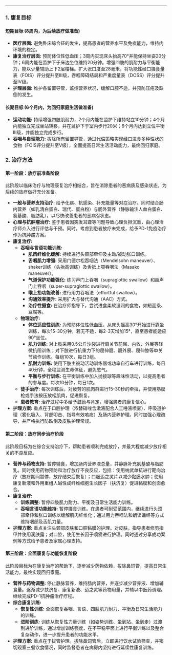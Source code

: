 ***

### 1. 康复目标

#### 短期目标 (8周内，为后续放疗做准备)
*   **医疗层面:** 避免卧床综合征的发生，提高患者的营养水平及免疫能力，维持内环境的稳定。
*   **康复治疗层面:** 预防体位性低血压；3周内实现床头抬高70°并能保持坐姿20分钟；6周内能在监护下于床边坐位维持20分钟。增强四肢的肌耐力与平衡能力，能以少量辅助上下2层楼梯。扩大张口度至28毫米，将功能性经口摄食量表（FOIS）评分提升至Ⅲ级，吞咽障碍结局和严重度量表（DOSS）评分提升至Ⅳ级。
*   **护理层面:** 维护各留置导管，监控营养状况，缓解口腔不适，并预防压疮及跌倒的发生。

#### 长期目标 (6个月内，为回归家庭生活做准备)
*   **运动功能:** 持续增强四肢肌耐力，2个月内能在监护下维持站立10分钟；4个月内能独立完成坐站转移，并在监护下于室内步行20米；6个月内达到立位平衡Ⅲ级，并能独立完成步行。
*   **吞咽与自理能力:** 拔除所有留置导管，通过代偿策略实现经口进食多种性状的食物（FOIS评分提升至V级），全面提高日常生活活动能力，最终回归家庭。

### 2. 治疗方法

#### 第一阶段：放疗前准备阶段

此阶段以临床治疗与物理康复治疗相结合，旨在消除患者的恶病质及感染状态，为后续的放疗做好充分准备。

*   **一般与营养支持治疗:** 给予化痰、抗感染、补充能量等对症治疗。同时结合肠内营养（如乳清白蛋白、瑞代、蛋白粉）与肠外营养（静脉输注人血白蛋白、氨基酸、脂肪乳），以尽快改善患者的恶病질状态。
*   **心理与抗肿瘤治疗:** 鉴于患者因突发耳聋等问题导致心理负担沉重，由心理治疗师介入进行评估与干预。同时，考虑到患者放疗未完成，给予PD-1免疫治疗作为抗肿瘤方案。
*   **康复治疗:**
    *   **吞咽与言语功能训练:**
        *   **肌肉纤维化缓解:** 持续进行头颈部牵伸及主动/被动张口训练。
        *   **舌咽肌力增强:** 采用门德尔松吞咽法（Mendelsohn maneuver）、 shaker训练（头抬高训练）及舌抵上颚吞咽法（Masako maneuver）。
        *   **气道保护功能强化:** 练习声门上吞咽（supraglottic swallow）和超声门上吞咽（super-supraglottic swallow）。
        *   **喉上抬功能改善:** 进行用力吞咽法（effortful swallow）。
        *   **沟通效率提升:** 采用扩大与替代沟通（AAC）方式。
        *   **治疗性摄食:** 在治疗师指导下，尝试进食柔软湿润的食物，如短面条、豆腐等。
    *   **物理治疗:**
        *   **体位适应性训练:** 为预防体位性低血压，从床头摇高30°开始进行靠坐训练，每次15-30分钟，若无不适，每2-3天增加15°，直至患者能适应90°坐位。
        *   **肌力训练:** 对上肢采用0.5公斤沙袋进行肩关节前屈、内收、外展等轻微抗阻训练；对下肢进行抗重力下的屈伸髋、髋外展、屈伸膝等单关节动作训练。每组10次，每日3组。
        *   **肌耐力训练:** 使用下肢主被动活动训练器或功率自行车进行训练，每日40分钟，全程监测生命体征，避免憋气。
        *   **平衡与步行训练:** 在平衡训练中加入抛接球等趣味性活动，以提高患者的参与度。每次10分钟，每日1次。
    *   **徒手治疗:** 每次训练后，对疲劳的肌肉群进行15-30秒的牵拉，并使用筋膜枪或手法按压放松肌肉，促进恢复。
    *   **患者教育:** 治疗过程中多给予鼓励与肯定，增强患者的康复信心。
*   **护理方案:** 重点在于口腔护理（浓替硝唑含漱液配合人工唾液喷雾）、呼吸道护理（雾化吸入、背部叩击、指导有效咳痰）及肠内营养护理。同时加强心理疏导，并严格执行防跌倒及皮肤护理常规。

#### 第二阶段：放疗同步治疗阶段

此阶段目标为在综合支持治疗下，帮助患者顺利完成放疗，并最大程度减少放疗相关的不良反应。

*   **营养与药物支持:** 暂停辅食，增加肠内营养液总量，并静脉补充氨基酸与脂肪乳。同时使用药物预防和治疗放疗不良反应，包括：使用纳武单抗进行靶向治疗（放疗期间暂停，放疗结束后恢复）；口服迈之灵片以减少黏膜水肿；使用康复新液和外用重组人碱性成纤维细胞生长因子（扶济复）促进黏膜和创面愈合。
*   **康复治疗:**
    *   **训练调整:** 暂停四肢肌力耐力、平衡及日常生活能力训练。
    *   **吞咽言语功能维持:** 暂停摄食训练。在患者可耐受范围内，继续进行头颈部牵伸和张口训练以缓解肌肉纤维化；通过用力吞咽法和朗读诵经等方式维持咽部及舌肌力量。
*   **护理方案:** 重点关注头颈部皮肤和口腔黏膜的护理。对皮肤，指导患者修剪指甲并使用润肤露；对口腔，使用生长因子喷雾进行护理。同时通过分享成功案例等方式给予患者及家属心理支持。

#### 第三阶段：全面康复与功能恢复阶段

此阶段目标为在康复治疗的帮助下，逐步减少药物依赖，拔除鼻饲管，提高日常生活能力，最终实现回归家庭。

*   **营养与药物调整:** 停止静脉营养，维持肠内营养，并逐步减少营养液、增加辅食量。逐渐减少扶济复、康复新液、迈之灵等药物用量，并辅以中医药调理。继续完成PD-1抗肿瘤治疗疗程。
*   **综合康复训练:**
    *   **恢复性训练:** 全面恢复吞咽、言语、四肢肌力耐力、平衡及日常生活能力的训练。
    *   **进阶训练:** 训练从恢复性力量训练（如姿势训练、坐到站、坐到走）过渡到进阶训练，通过增加训练强度、在不平稳平面上进行平衡训练以及整合复杂动作，进一步提升患者的功能水平。
*   **护理方案:** 重点在于拔管护理。拔除鼻饲管后，立即进行饮水试验筛查，并密切观察三餐饮食情况，同时监督患者在病房内坚持进行延续性康复训练。